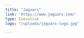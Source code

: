 ```yaml
---
title: "Jaguars"
link: 'https://www.jaguars.com/'
type: Executive
logo: "/uploads/jaguars-logo.jpg"

---
```

